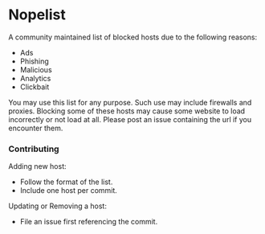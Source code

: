 Nopelist
=======

A community maintained list of blocked hosts due to the following reasons:

- Ads
- Phishing
- Malicious
- Analytics
- Clickbait

You may use this list for any purpose. Such use may include firewalls and proxies.
Blocking some of these hosts may cause some website to load incorrectly or not load at all.
Please post an issue containing the url if you encounter them.

### Contributing

Adding new host:
- Follow the format of the list.
- Include one host per commit.

Updating or Removing a host:
- File an issue first referencing the commit.
